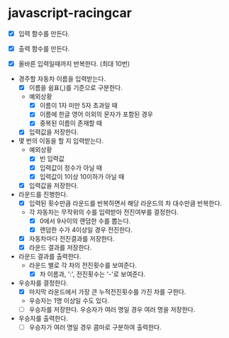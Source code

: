# javascript-racingcar

- [x] 입력 함수를 만든다.

- [x] 출력 함수를 만든다.

- [x] 올바른 입력일때까지 반복한다. (최대 10번)

- 경주할 자동차 이름을 입력받는다.
  - [x] 이름을 쉼표(,)를 기준으로 구분한다.
  
  - 예외상황
    - [x] 이름이 1자 미만 5자 초과일 때
    - [x] 이름에 한글 영어 이외의 문자가 포함된 경우
    - [x] 중복된 이름이 존재할 때

  - [x] 입력값을 저장한다.

- 몇 번의 이동을 할 지 입력받는다.
  - 예외상황
    - [x] 빈 입력값
    - [x] 입력값이 정수가 아닐 때
    - [x] 입력값이 1이상 10이하가 아닐 때

  - [x] 입력값을 저장한다.

- 라운드를 진행한다.
  - [x] 입력된 횟수만큼 라운드를 반복하면서 해당 라운드의 차 대수만큼 반복한다.
  - 각 자동차는 무작위의 수를 입력받아 전진여부를 결정한다.
    - [x] 0에서 9사이의 랜덤한 수를 뽑는다.
    - [x] 랜덤한 수가 4이상일 경우 전진한다.
  
  - [x] 자동차마다 전진결과를 저장한다.
  - [x] 라운드 결과를 저장한다.

- 라운드 결과를 출력한다.
  - 라운드 별로 각 차의 전진횟수를 보여준다.
    - [x] 차 이름과, ':', 전진횟수는 '-'로 보여준다.

- 우승자를 결정한다.
  - [x] 마지막 라운드에서 가장 큰 누적전진횟수를 가진 차를 구한다.
  - 우승자는 1명 이상일 수도 있다.
  - [ ] 우승자를 저장한다. 우승자가 여러 명일 경우 여러 명을 저장한다.
  
- 우승자를 출력한다.
  - [ ] 우승자가 여러 명일 경우 콤마로 구분하여 출력한다.
